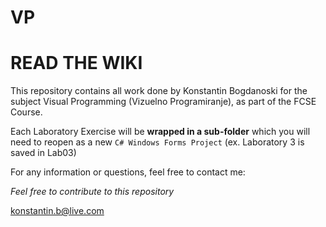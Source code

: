 # VP
# READ THE WIKI
This repository contains all work done by Konstantin Bogdanoski
for the subject Visual Programming (Vizuelno Programiranje), as 
part of the FCSE Course.

Each Laboratory Exercise will be **wrapped in a sub-folder** which you will need
to reopen as a new `C# Windows Forms Project` (ex. Laboratory 3 is saved in Lab03)

For any information or questions, feel free to contact me:

_Feel free to contribute to this repository_

konstantin.b@live.com
